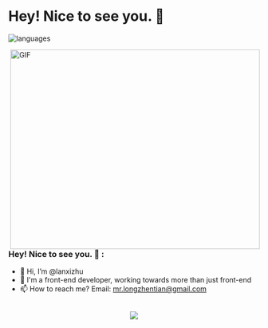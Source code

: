 # Hey! Nice to see you. 👋
<div >
  <!-- dynamic typing effect - Readme Typing SVG -->
  <!--
  <div align="center">
    <a href="https://git.io/typing-svg">
      <img src="https://readme-typing-svg.demolab.com?font=Fira+Code&pause=1000&center=true&vCenter=true&random=false&width=435&lines=Hello+World+%EF%BC%81;Hi!+Nice+to+meet+you!" alt="Typing SVG" />
    </a>
  </div>
  -->
<!--
<div align="center">
  <img src="./icons/hellocoders.gif" alt="hellocoders" />
</div>
-->

![languages](./icons/languages.png)

  <!-- knock code pictures - coding.gif -->
  <img align="right" alt="GIF" src="./code.gif"  width="500" height="400" /><br>

### Hey! Nice to see you. 👋 : 
- 👋 Hi, I’m @lanxizhu
- 👀 I'm a front-end developer, working towards more than just front-end
- 📫 How to reach me? Email: mr.longzhentian@gmail.com
<br>
<div align="center">
  <img src="https://github-readme-stats.vercel.app/api/top-langs/?username=lanxizhu&layout=compact" >
</div>
</div>


<!--
**lanxizhu/lanxizhu** is a ✨ _special_ ✨ repository because its `README.md` (this file) appears on your GitHub profile.

Here are some ideas to get you started:

- 🔭 I’m currently working on ...
- 🌱 I’m currently learning ...
- 👯 I’m looking to collaborate on ...
- 🤔 I’m looking for help with ...
- 💬 Ask me about ...
- 📫 How to reach me: ...
- 😄 Pronouns: ...
- ⚡ Fun fact: ...
-->
